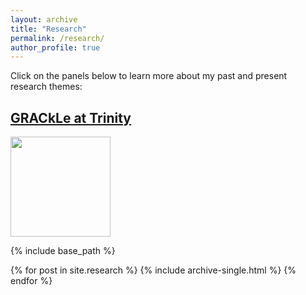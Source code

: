 ```yaml
---
layout: archive
title: "Research"
permalink: /research/
author_profile: true
---
```


Click on the panels below to learn more about my past and present research themes:

<h2><a href='https://grackletu.github.io'>GRACkLe at Trinity</a></h2>
<a href="https://grackletu.github.io"><img src='https://grackletu.github.io/assets/images/grackle.svg' width="160" ></a>

{% include base_path %}


{% for post in site.research %}
  {% include archive-single.html %}
{% endfor %}
